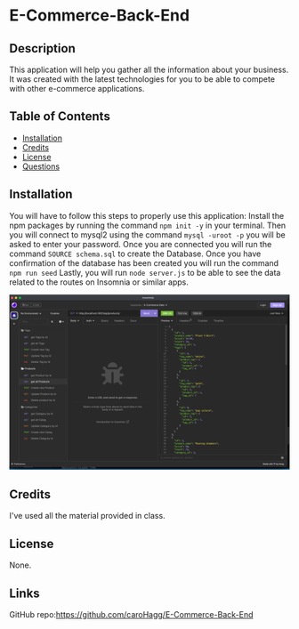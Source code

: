 # E-Commerce-Back-End

## Description
This application will help you gather all the information about your business. It was created with the latest technologies for you to be able to compete with other e-commerce applications. 


## Table of Contents 

- [Installation](#installation)
- [Credits](#credits)
- [License](#license)
- [Questions](#questions)

## Installation 

You will have to follow this steps to properly use this application:
Install the npm packages by running the command  `npm init -y` in your terminal.
Then you will connect to mysql2 using the command `mysql -uroot -p` you will be asked to enter your password.
Once you are connected you will run the command `SOURCE schema.sql` to create the Database.
Once you have confirmation of the database has been created you will run the command `npm run seed`
Lastly, you will run `node server.js` to be able to see the data related to the routes on Insomnia or similar apps. 


![Screenshot of insomnia](./images/InsomniaScreenshot.png)

## Credits

I've used all the material provided in class.

## License
None.

## Links

GitHub repo:https://github.com/caroHagg/E-Commerce-Back-End


